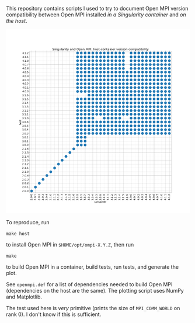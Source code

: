 This repository contains scripts I used to try to document Open MPI
version compatibility between Open MPI installed *in a Singularity
container* and *on the host*.

![Version compatibility plot](./compatibility-grid.png)

To reproduce, run

    make host

to install Open MPI in `$HOME/opt/ompi-X.Y.Z`, then run

    make

to build Open MPI in a container, build tests, run tests, and generate
the plot.

See `openmpi.def` for a list of dependencies needed to build Open MPI
(dependencies on the host are the same). The plotting script uses
NumPy and Matplotlib.

The test used here is *very* primitive (prints the size of
`MPI_COMM_WORLD` on rank 0). I don't know if this is sufficient.
